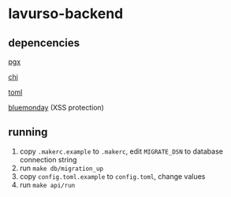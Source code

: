 # lavurso-backend

## depencencies
[pgx](https://github.com/jackc/pgx)

[chi](https://github.com/go-chi/chi)

[toml](https://github.com/BurntSushi/toml)

[bluemonday](https://github.com/microcosm-cc/bluemonday) (XSS protection)
    
 ## running
 1. copy `.makerc.example` to `.makerc`, edit `MIGRATE_DSN` to database connection string
 2. run `make db/migration_up`
 3. copy `config.toml.example` to `config.toml`, change values
 3. run `make api/run`
